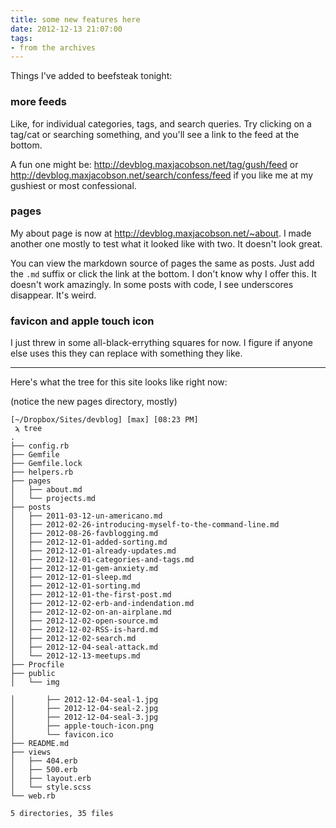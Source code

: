 ```yaml
---
title: some new features here
date: 2012-12-13 21:07:00
tags:
- from the archives
---
```


Things I've added to beefsteak tonight:

### more feeds

Like, for individual categories, tags, and search queries. Try clicking on a tag/cat or searching something, and you'll see a link to the feed at the bottom.

A fun one might be: <http://devblog.maxjacobson.net/tag/gush/feed> or <http://devblog.maxjacobson.net/search/confess/feed> if you like me at my gushiest or most confessional.

### pages

My about page is now at <http://devblog.maxjacobson.net/~about>. I made another one mostly to test what it looked like with two. It doesn't look great.

You can view the markdown source of pages the same as posts. Just add the `.md` suffix or click the link at the bottom. I don't know why I offer this. It doesn't work amazingly. In some posts with code, I see underscores disappear. It's weird.

### favicon and apple touch icon

I just threw in some all-black-errything squares for now. I figure if anyone else uses this they can replace with something they like.

* * *

Here's what the tree for this site looks like right now:

(notice the new pages directory, mostly)

    [~/Dropbox/Sites/devblog] [max] [08:23 PM]
     ϡ tree
    .
    ├── config.rb
    ├── Gemfile
    ├── Gemfile.lock
    ├── helpers.rb
    ├── pages
    │   ├── about.md
    │   └── projects.md
    ├── posts
    │   ├── 2011-03-12-un-americano.md
    │   ├── 2012-02-26-introducing-myself-to-the-command-line.md
    │   ├── 2012-08-26-favblogging.md
    │   ├── 2012-12-01-added-sorting.md
    │   ├── 2012-12-01-already-updates.md
    │   ├── 2012-12-01-categories-and-tags.md
    │   ├── 2012-12-01-gem-anxiety.md
    │   ├── 2012-12-01-sleep.md
    │   ├── 2012-12-01-sorting.md
    │   ├── 2012-12-01-the-first-post.md
    │   ├── 2012-12-02-erb-and-indendation.md
    │   ├── 2012-12-02-on-an-airplane.md
    │   ├── 2012-12-02-open-source.md
    │   ├── 2012-12-02-RSS-is-hard.md
    │   ├── 2012-12-02-search.md
    │   ├── 2012-12-04-seal-attack.md
    │   └── 2012-12-13-meetups.md
    ├── Procfile
    ├── public
    │   └── img

    │       ├── 2012-12-04-seal-1.jpg
    │       ├── 2012-12-04-seal-2.jpg
    │       ├── 2012-12-04-seal-3.jpg
    │       ├── apple-touch-icon.png
    │       └── favicon.ico
    ├── README.md
    ├── views
    │   ├── 404.erb
    │   ├── 500.erb
    │   ├── layout.erb
    │   └── style.scss
    └── web.rb

    5 directories, 35 files
